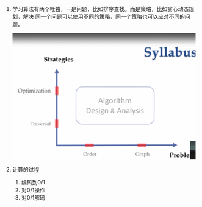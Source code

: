 1. 学习算法有两个唯独，一是问题，比如排序查找。而是策略，比如贪心动态规划，解决
   同一个问题可以使用不同的策略，同一个策略也可以应对不同的问题。

   ![ppt](https://github.com/SteveLauC/pic/blob/main/Screen%20Shot%202022-04-02%20at%203.18.40%20PM.png)

 
2. 计算的过程
   1. 编码到0/1
   2. 对0/1操作
   3. 对0/1解码
